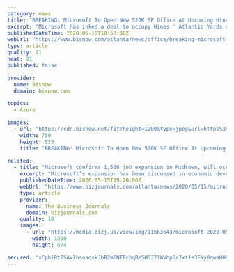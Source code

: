 ```yaml
---
category: news
title: "BREAKING: Microsoft To Open New 520K SF Office At Upcoming Hines Project"
excerpt: "Microsoft has inked a deal to occupy Hines ' Atlantic Yards development at Atlantic Station in Midtown, Georgia Gov. Brian Kemp announced Friday. The company is expected to occupy the entirety of the two-building project,"
publishedDateTime: 2020-05-15T18:53:00Z
webUrl: "https://www.bisnow.com/atlanta/news/office/breaking-microsoft-opening-major-client-facing-office-with-1500-new-jobs-in-midtown-104432"
type: article
quality: 21
heat: 21
published: false

provider:
  name: Bisnow
  domain: bisnow.com

topics:
  - Azure

images:
  - url: "https://cdn.bisnow.net/fit?height=1200&type=jpeg&url=https%3A%2F%2Fs3.amazonaws.com%2Fcdn.bisnow.net%2Fcontent%2Fimages%2F2020%2F05%2F5ebed9d0342a5-building92microsoft.jpeg&width=1200&sign=cK4ZcVn6e_apfNCGe0YqeqAq34AMrGFnuIU0rk3ZbRA"
    width: 750
    height: 525
    title: "BREAKING: Microsoft To Open New 520K SF Office At Upcoming Hines Project"

related:
  - title: "Microsoft confirms 1,500 job expansion in Midtown, will occupy new project at Atlantic Station"
    excerpt: "Microsoft’s expansion has been discussed in economic development and real estate circles since last October, Atlanta Business Chronicle had previously reported."
    publishedDateTime: 2020-05-15T19:20:00Z
    webUrl: "https://www.bizjournals.com/atlanta/news/2020/05/15/microsoft-confirms-1-500-job-expansion-in-midtown.html"
    type: article
    provider:
      name: The Business Journals
      domain: bizjournals.com
    quality: 10
    images:
      - url: "https://media.bizj.us/view/img/11663643/microsoft-2020-05-15-at-24326-pm*1200xx1227-690-0-66.png"
        width: 1200
        height: 674

secured: "xCphlRtZSAvlbsoaoskJbB2mPNTFcbqBe5H5J71Wvhp5r7xt1e3FYy0qwaHHhjsxYjixoSJkudnCxm2dj9u46zqcTX9tpolEqRKejX0vMRNPvhfeZic+nbJNYL3r6MHCCGXdG29de721KOTLQh+rkVdQ8P1iEqwwOJPMBYqDfnceKkBwnKfGrFGZbZxkiDGEpo0BcHURfuzoYnj8KKJPq1eI+W0HzxZLkaosO64M6RXd/wPF5RqpJdGPAuqypK3M+B54cv3QTNt+puwj0P7dgiay03b2czJI7QQ+b6z9BNdOf1YMtvFB4NplvRl86DcfBmusgZcmHDkiIBS27m10dTjK8nMYJSq9RJx6BMEAFuSCRjHWducPRCWC040BVFHNBWBG/hGbmZh5sLARdKmGI3/A4bEawLAogImqSUbQMW3QJ+gOFty61hy7ooP08I3hqNf8B9rxcXLgn813VddNCj/XaxFDDbIzGUZkc3kHpAk=;4y+PEkjIgIo1fRlm69AdjQ=="
---
```


